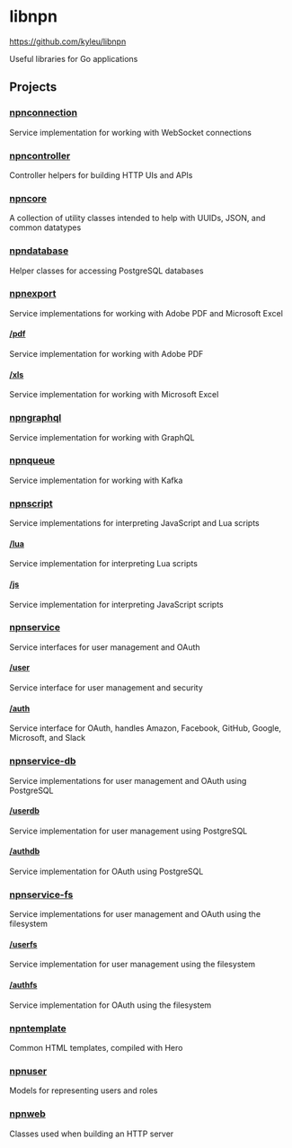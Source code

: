 # libnpn

https://github.com/kyleu/libnpn

Useful libraries for Go applications

## Projects

### [npnconnection](npnconnection)
Service implementation for working with WebSocket connections

### [npncontroller](npncontroller)
Controller helpers for building HTTP UIs and APIs

### [npncore](npncore)
A collection of utility classes intended to help with UUIDs, JSON, and common datatypes

### [npndatabase](npndatabase)
Helper classes for accessing PostgreSQL databases

### [npnexport](npnexport)
Service implementations for working with Adobe PDF and Microsoft Excel

#### [/pdf](npnexport/pdf)
Service implementation for working with Adobe PDF

#### [/xls](npnexport/xls)
Service implementation for working with Microsoft Excel

### [npngraphql](npngraphql)
Service implementation for working with GraphQL

### [npnqueue](npnqueue)
Service implementation for working with Kafka

### [npnscript](npnscript)
Service implementations for interpreting JavaScript and Lua scripts

#### [/lua](npnscript/lua)
Service implementation for interpreting Lua scripts

#### [/js](npnscript/js)
Service implementation for interpreting JavaScript scripts

### [npnservice](npnservice)
Service interfaces for user management and OAuth

#### [/user](npnservice/user)
Service interface for user management and security

#### [/auth](npnservice/auth)
Service interface for OAuth, handles Amazon, Facebook, GitHub, Google, Microsoft, and Slack

### [npnservice-db](npnservice-db)
Service implementations for user management and OAuth using PostgreSQL

#### [/userdb](npnservice-db/userdb)
Service implementation for user management using PostgreSQL

#### [/authdb](npnservice-db/authdb)
Service implementation for OAuth using PostgreSQL

### [npnservice-fs](npnservice-fs)
Service implementations for user management and OAuth using the filesystem

#### [/userfs](npnservice-fs/userfs)
Service implementation for user management using the filesystem

#### [/authfs](npnservice-fs/authfs)
Service implementation for OAuth using the filesystem

### [npntemplate](npntemplate)
Common HTML templates, compiled with Hero

### [npnuser](npnuser)
Models for representing users and roles

### [npnweb](npnweb)
Classes used when building an HTTP server
